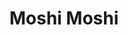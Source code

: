 ---
layout: place
title: "Moshi Moshi"
permalink: /new-jersey/waldwick/moshi-moshi.html
stateAbbr: NJ
stateName: New Jersey
cityName: Waldwick
seo:
  name: "Moshi Moshi"
  type: Restaurant
  links: null
description: "Looking for sushi in Waldwick, New Jersey? Check out Moshi Moshi for a delightful Japanese dining experience. Enjoy a variety of sushi and other dishes in a ..."
place_id: ChIJ3_lo7njkwokR8MU9C_2sr-o
photos:
  - name: >-
      places/ChIJ3_lo7njkwokR8MU9C_2sr-o/photos/AeeoHcLsNw2mHolB3kvcR6ogt1eFDwgSHWha_XnA6_HI54n2U7hUqRV9YQFfH-Pe8vYbmSq5iLgW6KJ9Gl_GtTZXWE6Isa6ikIu3jpVbpxkarGbjzaA0Y9CbCloxY2K6rK7krpW2nFtJiCdbrOoTVcGVtHf7E4nOnUqr63onj7wk1wGxINjNB7aDUPnHEpXWbAEgtrquJeJa77o0cklZ1Sknsamz7sk1r3eWYC7YozJAyspjz9ZlpBPcftccRuyP3T2qZ5v5W7kyeT_QV985iZZMWidsExXAsmuFBCeeVmtEYBDvFA
    widthPx: 295
    heightPx: 355
    authorAttributions:
      - displayName: Moshi Moshi
        uri: https://maps.google.com/maps/contrib/113647167949166070638
        photoUri: >-
          https://lh3.googleusercontent.com/a-/ALV-UjWsNpESWzin6jyBaLuZSEI0wciiPqNV0HU0NmN5yK4UibFqAIc=s100-p-k-no-mo
    flagContentUri: >-
      https://www.google.com/local/imagery/report/?cb_client=maps_api_places.places_api&image_key=!1e10!2sAF1QipODHRgaI5BEYtXIr3hr9A4L_OJvfVLygf6NAdNC&hl=en-US
    googleMapsUri: >-
      https://www.google.com/maps/place//data=!3m4!1e2!3m2!1sAF1QipODHRgaI5BEYtXIr3hr9A4L_OJvfVLygf6NAdNC!2e10!4m2!3m1!1s0x89c2e478ee68f9df:0xeaafacfd0b3dc5f0
  - name: >-
      places/ChIJ3_lo7njkwokR8MU9C_2sr-o/photos/AeeoHcIDh17f8Ix0sRgj_-3x0CwL5yzpc76yBoH3HSE2lyS6qd4LbTtSELdwNm-uXFb3C4rNQPOnm2-3YVHBkWKcTHNzLAuUsW2ltmjJXBA_NZMOaQPdweb41lK_cGYqMa8yYRxoVLixvGy9chQ95w9W0R8Oaiven_ACVgSPIdDSO58IFUImo-LIBpqalbcoAcA81P3dA_XO6yXfBQMv6ixpuhl1T11B_yrn0oSGOKarS9BcVSPR_5d3mNi3fbHuPAgcGzL8mtLxC77-T2rzQzf0Ntaf_o0i0DaFvipES4UgaDB-8g2ZXwznXRX7GU7UVXoHatmJVk8HJpmBJdMv1HNLLbtH929RHu-v5YiH7J4SFi6mMdcVXzrvdcJy6X0CHo3rVrsYXNVEz7JuJJH4ygXj9cILGOcf7WEcXlCb-rzJ5K6goj80
    widthPx: 3024
    heightPx: 3963
    authorAttributions:
      - displayName: Ellen B.
        uri: https://maps.google.com/maps/contrib/117526702259334580739
        photoUri: >-
          https://lh3.googleusercontent.com/a-/ALV-UjWiVw-4sWT6UnDW3iEkibymN-9zPJgX30IWN-yQCpflFZB1R_Dt=s100-p-k-no-mo
    flagContentUri: >-
      https://www.google.com/local/imagery/report/?cb_client=maps_api_places.places_api&image_key=!1e10!2sCIHM0ogKEICAgIChypj0zgE&hl=en-US
    googleMapsUri: >-
      https://www.google.com/maps/place//data=!3m4!1e2!3m2!1sCIHM0ogKEICAgIChypj0zgE!2e10!4m2!3m1!1s0x89c2e478ee68f9df:0xeaafacfd0b3dc5f0
  - name: >-
      places/ChIJ3_lo7njkwokR8MU9C_2sr-o/photos/AeeoHcItzaiO1wuTebrOCy0LUkjyOXJPS63rPM15H5iZoarnP2ULO1TuahyxPHf1lOhPdXAc8qwKfDVu4ZO0b52Lf-78lh0uWX84tE0zlqcz3ckRdUDDbDCEhhAUMjDdEq79tfoXpnNN0C6dlF8zfSjuI7K5-Pnbtd01lHMQFodlSagzW09mUpkakM-BKUCnycju01fKiXbh7aV0gafJmXT7Z7QUCMCdNNHxmpq6v7vzieUtpDNTxZmKfevzyNrq3whSoEsurxmlohH587X2qe2Fjn5WfpwoJ_GEwO09kOrqtolkIt-5jx8jXm9EUDXZF0P0NSASFi_E6OQZfxcUwdC7BrZhTZmEU_BBJLltzAb04n_mDO40cv-0lpwz118vcs3oBP6EBcIysWmh5aZWyygls5ZGy3-LDOMj_qa2IsI2jAdNLZ4
    widthPx: 3024
    heightPx: 4032
    authorAttributions:
      - displayName: Louis Iavarone
        uri: https://maps.google.com/maps/contrib/104401678959711992665
        photoUri: >-
          https://lh3.googleusercontent.com/a-/ALV-UjUMjlwHILmKPQ7wxrlXJzEYidlaFDFe3efkhjVvGw4Z4APElhjC=s100-p-k-no-mo
    flagContentUri: >-
      https://www.google.com/local/imagery/report/?cb_client=maps_api_places.places_api&image_key=!1e10!2sCIHM0ogKEICAgICH0fiCsQE&hl=en-US
    googleMapsUri: >-
      https://www.google.com/maps/place//data=!3m4!1e2!3m2!1sCIHM0ogKEICAgICH0fiCsQE!2e10!4m2!3m1!1s0x89c2e478ee68f9df:0xeaafacfd0b3dc5f0
  - name: >-
      places/ChIJ3_lo7njkwokR8MU9C_2sr-o/photos/AeeoHcIdUYTD-bpBy8jKsGr-qUcNvyqe8VPCJlyTi0r8_d6oZnSBcYxvCGgNFIfCgEw4hn3mOBK0Q0mW2IIL0Poq4bW4_oACt5VP9GDUyEKj90tpVktZHDbQLhgp2y0nL5xdHDzKABnSaGqzf2kqBAVCqk7OHZcwHv5PjqzI5DQrqEavYv9IbFA6IXI97_FEyjr9q6if8FkwFmvQqvzKr4nPl36D222u4AuYBbcojIgN1Rd3_oj4B7-dI3naV6VSes10olo7XB825ygJrfS3duyWautZC6sYESAA74QxEc735MWlq02Jhml8r-2jthpFTcGIWhhTElzfNLb003SAgbvo4mI9w9h5rWueRV0qHQp2K-X4PGo5CikHpCtOiJnDHj7RjqOgQNthmbM0bCw4na9aIgLsjE82vLuilfCBYOnEsVU
    widthPx: 3024
    heightPx: 4032
    authorAttributions:
      - displayName: Jersey Joe
        uri: https://maps.google.com/maps/contrib/103158624436129229724
        photoUri: >-
          https://lh3.googleusercontent.com/a-/ALV-UjV3VbekyCgwUrB5Yr4kcxTm5_vzTqaR7o8zeQIewzN7HPPMwbrs4g=s100-p-k-no-mo
    flagContentUri: >-
      https://www.google.com/local/imagery/report/?cb_client=maps_api_places.places_api&image_key=!1e10!2sCIHM0ogKEICAgIC-jvPhTQ&hl=en-US
    googleMapsUri: >-
      https://www.google.com/maps/place//data=!3m4!1e2!3m2!1sCIHM0ogKEICAgIC-jvPhTQ!2e10!4m2!3m1!1s0x89c2e478ee68f9df:0xeaafacfd0b3dc5f0
  - name: >-
      places/ChIJ3_lo7njkwokR8MU9C_2sr-o/photos/AeeoHcKXamYizobdE2FnAloRCOiwhdlE8Q2Ch865ZuVDzbpoGbRkvq2Oe5mRqQzUFebyAfHZ88XCNsmYdrm4g9gDGTn0JK-CyvkgEtXsHz4rgo3UUmbr-Qxh5_acCAvwFy4BhVMxi6zBTzujlP8QNL49V0Q5Jpq3oFe864O55vm8NN65jvH7c2Lc992xrNHZ9JSjeLdQ-L2QGM05nIuBavTP8L8LqZX2V2YmnRarMriZ5ApP5M4UAfQgkGRK1Pai8sxPaetCsDFUZlZBbKx4EQj1XuFaT9RlNi6aIVA4Q6BejzBKICyYqpfbYyhE_gecI2TaTIpPc8ENVM786Gn2TGPVTVFNkEAJk8ZL9mD2naSU77dtYaT9RmMDsBl57FTWGd-ozECwhds3ekKRhqgNDY-75rRucbvKNUdSWwYTRrUd6KBgIrub
    widthPx: 3024
    heightPx: 4032
    authorAttributions:
      - displayName: Jersey Joe
        uri: https://maps.google.com/maps/contrib/103158624436129229724
        photoUri: >-
          https://lh3.googleusercontent.com/a-/ALV-UjV3VbekyCgwUrB5Yr4kcxTm5_vzTqaR7o8zeQIewzN7HPPMwbrs4g=s100-p-k-no-mo
    flagContentUri: >-
      https://www.google.com/local/imagery/report/?cb_client=maps_api_places.places_api&image_key=!1e10!2sCIHM0ogKEICAgIC-jvPhzQE&hl=en-US
    googleMapsUri: >-
      https://www.google.com/maps/place//data=!3m4!1e2!3m2!1sCIHM0ogKEICAgIC-jvPhzQE!2e10!4m2!3m1!1s0x89c2e478ee68f9df:0xeaafacfd0b3dc5f0
  - name: >-
      places/ChIJ3_lo7njkwokR8MU9C_2sr-o/photos/AeeoHcI3qEDTtfYD2IZGVUJG5XBRyVFRv0nYB3kIMaWecLMi7OPh2eDWNTGvZr2rhhhO4TdR3tXqZT1yPdrLnjPMekTnYfsZSTTE8sI8uD6IssfrsjulI_uLY3OTVTEFxIyDBqi1FpLRC5PsjsZZBYohfdF7w-Ss3UtBPM-wJ_HVUtgfkKFRVQgu0lXVNOQqzf0MVNNqqUjHob0jPOIQf3CTQ8XdscxFJkw9x_xYfoKS3UrE6_HUR_yvH3eCP179u-NswA51qSEmgHNLoSQipfmc_YYT5OjCwcV7fO3EJjA8qUGkP2bY2isp1p19Eb-BddeXJpOvCjaaRu1Qi18C3PYWGWIxR6jRZIY4avHdO-X5AhyvODygWcMZ0zZ3sqErH0fDUWNXh0I5SMJZfTt8QRxEA94XvAegQ-u8Zca4eRcZ8_8Fvmw
    widthPx: 3024
    heightPx: 4032
    authorAttributions:
      - displayName: Jersey Joe
        uri: https://maps.google.com/maps/contrib/103158624436129229724
        photoUri: >-
          https://lh3.googleusercontent.com/a-/ALV-UjV3VbekyCgwUrB5Yr4kcxTm5_vzTqaR7o8zeQIewzN7HPPMwbrs4g=s100-p-k-no-mo
    flagContentUri: >-
      https://www.google.com/local/imagery/report/?cb_client=maps_api_places.places_api&image_key=!1e10!2sCIHM0ogKEICAgIC-jvPhrQE&hl=en-US
    googleMapsUri: >-
      https://www.google.com/maps/place//data=!3m4!1e2!3m2!1sCIHM0ogKEICAgIC-jvPhrQE!2e10!4m2!3m1!1s0x89c2e478ee68f9df:0xeaafacfd0b3dc5f0
  - name: >-
      places/ChIJ3_lo7njkwokR8MU9C_2sr-o/photos/AeeoHcKseavMqIpwIsmN28h3RZfB71zAPbMJr_VJa4JKwcmMmO-3E8tQ16ea3axuxYy1LMPtXiy7R7ocVXSHc797v7GBXmpHhV2a2uETJKmt_MQEGNffQE7sI442DRA4oPMAAUE6qDlf1pxR5GY90TBcLXgdPAGck0ao7J5nn-7evmXaAIjYm97nCM87lIjzhD_s-YqMH-DFNrbpmCkHxLvFl0rCHvo1lo2X_Yc91HKKh66hsrylUV0LLnEw6D-X-cx878q7uDlMGMkUd-riY9xoqiTPwDv5W1E5o3EaCUjLN3pmpIKjDYETrbg5eKM2pQ7YHtfurZ2V1XYortnvsh2qCGDZyuTbclaxTDdGJlgEX1MG-FzenADN2Z5tdSguu_BdFsdsgLlsciPw3sF_44N2FVtcbImFRjyzFAo2co2FAUclLc0u
    widthPx: 3024
    heightPx: 4032
    authorAttributions:
      - displayName: mike a
        uri: https://maps.google.com/maps/contrib/103263984469904143101
        photoUri: >-
          https://lh3.googleusercontent.com/a-/ALV-UjVQIQGWiV3lWMjmfs9KeZewPpOwGuEjM3JYU-5qD_J4_JI_Mity=s100-p-k-no-mo
    flagContentUri: >-
      https://www.google.com/local/imagery/report/?cb_client=maps_api_places.places_api&image_key=!1e10!2sCIHM0ogKEICAgIDKksW1xAE&hl=en-US
    googleMapsUri: >-
      https://www.google.com/maps/place//data=!3m4!1e2!3m2!1sCIHM0ogKEICAgIDKksW1xAE!2e10!4m2!3m1!1s0x89c2e478ee68f9df:0xeaafacfd0b3dc5f0
  - name: >-
      places/ChIJ3_lo7njkwokR8MU9C_2sr-o/photos/AeeoHcKAeVzQHZiSsAtNYkhW8UcYC5_Hj_hdOurvmzDuu05f06O4TuuJ3UBCXIBSYdF34-BHwRw6716QqkRXhEdpQkTU3psa675yz4dML9AiQyhkSZpg0qJBXxAeJMsamYE12tO2xj7U2_KrI82ROfA7D9HFi_IQ2zMm-G-UM3qUR6lqc-KgqUwhX5zRRfhsE2PjWlfcyucwj0mmqQtfOxhmbkaQn2QL-vwe8LvuWCPl1Loe6ocL1q0wfALy6BDz5MXZXcNPYvr2Boyzqzq2J5tjSasVw4nRjHchRPp3I71MNpQ1WyhbXP1toIehBMFByf0h-CkE4ew9F2lPdQZ22E7bX5fpNNQktlLB1MYialT1-19phgC7sddHbob5BgBE0ci1LeO6erUVV6gpbxS-LUxOt8Gkcsx-cyCLJh4rXmJWV8Y
    widthPx: 4080
    heightPx: 3072
    authorAttributions:
      - displayName: Stan Sorochan
        uri: https://maps.google.com/maps/contrib/112339561090600096572
        photoUri: >-
          https://lh3.googleusercontent.com/a-/ALV-UjXx8pxydOEs7_8c-MvN6GH6aHs1t3JvSfeU-5M019BACY3zXRs=s100-p-k-no-mo
    flagContentUri: >-
      https://www.google.com/local/imagery/report/?cb_client=maps_api_places.places_api&image_key=!1e10!2sCIHM0ogKEICAgIDj_pv-bw&hl=en-US
    googleMapsUri: >-
      https://www.google.com/maps/place//data=!3m4!1e2!3m2!1sCIHM0ogKEICAgIDj_pv-bw!2e10!4m2!3m1!1s0x89c2e478ee68f9df:0xeaafacfd0b3dc5f0
  - name: >-
      places/ChIJ3_lo7njkwokR8MU9C_2sr-o/photos/AeeoHcLG6w96mDJajds77VhjePgrR3oFX_yPIKG4ZfXMvATaNiau3_OLlIPM0dm-pcju-CzI3j8_5pZQu8-NpsRYOHD8K9P8OBq1juajErMuNmobs1CvQDGS0kO3QlS8ZFPCC-l0MreMCkkNBuUCHIesEGTWBUO_y4-VUzO1gbCRGXLw0qcCdCQk-Uq6OFopKCR1r6emsOiQkiH10UzlKOuK8_GTCqLVNj4iHMxTOB0xvhXr08AaiSX5kx59A_bDqC3tS0oMaV5Dl8iy0eoL38ogX35llQGWXGTQ9iVKK9OydMxiJf-Vd_Lw-oA5fftDPw2NrEFnjnpddvBwjNBa8NNnuHOWfm8eFSq8tTNp2yzOgc-IE50V8-DoPp-M3unEdtVzFK4HPCGx4D5RAqKQR1_TppLS286wJVXsNsIojgbOR4vz9Q
    widthPx: 3036
    heightPx: 4048
    authorAttributions:
      - displayName: Andre
        uri: https://maps.google.com/maps/contrib/108866535349697797383
        photoUri: >-
          https://lh3.googleusercontent.com/a/ACg8ocLOEaKb2DLOe21i_WKL6M5ULLUI50rpt2d8qD6s3R02D0CR1hFF=s100-p-k-no-mo
    flagContentUri: >-
      https://www.google.com/local/imagery/report/?cb_client=maps_api_places.places_api&image_key=!1e10!2sCIHM0ogKEICAgICk3rPsaA&hl=en-US
    googleMapsUri: >-
      https://www.google.com/maps/place//data=!3m4!1e2!3m2!1sCIHM0ogKEICAgICk3rPsaA!2e10!4m2!3m1!1s0x89c2e478ee68f9df:0xeaafacfd0b3dc5f0
  - name: >-
      places/ChIJ3_lo7njkwokR8MU9C_2sr-o/photos/AeeoHcItvBgKK8QmpHDvDMvpDuVDG2WptClUrPQAd2sGqVtt2aKvBj2PR2MPrO46QmvTgurm9l3RPSEh-uYjKISJv5KC-3J9o9_zo_0fOrAdu4Ff60ZcgiMKwuh2KK2j1NaNs2iwLds_tQQcZrm_z5ifoHy5nrPkl-SBjsAwk6uxYoFtOEoLYOWNckg_ERRjyYi2OxE40raKOuD_7kE5Aksg_B6uhIKeO-K6-IMnc03vfrjOYbr2-R8KSvtNyGlGPh-8UqDuJ_Tik1xtvpphSgMMeftOqvQV_rVzoseNGzZ04alyHrhR0uRcfp4PNz_j0XD612HTqdAr4JKHjzbq2nNBdtUlJ6fUsbpoBmD1G-t2yp23UGYiB9QVIBmKZ95o9VZyiFi7ukTNEV3V7O9xFHbpWX8lOujmbh3KeOwJOT2kw_1saQ
    widthPx: 3024
    heightPx: 4032
    authorAttributions:
      - displayName: mike a
        uri: https://maps.google.com/maps/contrib/103263984469904143101
        photoUri: >-
          https://lh3.googleusercontent.com/a-/ALV-UjVQIQGWiV3lWMjmfs9KeZewPpOwGuEjM3JYU-5qD_J4_JI_Mity=s100-p-k-no-mo
    flagContentUri: >-
      https://www.google.com/local/imagery/report/?cb_client=maps_api_places.places_api&image_key=!1e10!2sCIHM0ogKEICAgIDKksW1JA&hl=en-US
    googleMapsUri: >-
      https://www.google.com/maps/place//data=!3m4!1e2!3m2!1sCIHM0ogKEICAgIDKksW1JA!2e10!4m2!3m1!1s0x89c2e478ee68f9df:0xeaafacfd0b3dc5f0
address: 137 Franklin Turnpike, Waldwick, NJ 07463, USA
street: 137 Franklin Turnpike
city: Waldwick
state: NJ
zip: '07463'
country: USA
neighborhood: null
latitude: '41.018052'
longitude: '-74.121899'
accessibility_options:
  wheelchairAccessibleParking: true
  wheelchairAccessibleEntrance: true
  wheelchairAccessibleRestroom: true
  wheelchairAccessibleSeating: true
business_status: OPERATIONAL
name: Moshi Moshi
google_maps_links:
  directionsUri: >-
    https://www.google.com/maps/dir//''/data=!4m7!4m6!1m1!4e2!1m2!1m1!1s0x89c2e478ee68f9df:0xeaafacfd0b3dc5f0!3e0
  placeUri: https://maps.google.com/?cid=16910925328614802928
  writeAReviewUri: >-
    https://www.google.com/maps/place//data=!4m3!3m2!1s0x89c2e478ee68f9df:0xeaafacfd0b3dc5f0!12e1
  reviewsUri: >-
    https://www.google.com/maps/place//data=!4m4!3m3!1s0x89c2e478ee68f9df:0xeaafacfd0b3dc5f0!9m1!1b1
  photosUri: >-
    https://www.google.com/maps/place//data=!4m3!3m2!1s0x89c2e478ee68f9df:0xeaafacfd0b3dc5f0!10e5
primary_type: Japanese Restaurant
opening_hours:
  regular: null
  current: null
secondary_opening_hours:
  regular:
    weekdayDescriptions: null
    type: null
  current:
    weekdayDescriptions: null
    type: null
phone: null
price_level: null
price_range: null
rating: null
rating_count: 0
website: null
reviews: null
parking_options: null
payment_options: null
allow_dogs: null
curbside_pickup: null
delivery: null
dine_in: null
good_for_children: null
good_for_groups: null
good_for_sports: null
live_music: null
menu_for_children: null
outdoor_seating: null
reservable: null
restroom: null
serves_beer: null
serves_breakfast: null
serves_brunch: null
serves_cocktails: null
serves_coffee: null
serves_dinner: null
serves_dessert: null
serves_lunch: null
serves_vegetarian_food: null
serves_wine: null
takeout: null
summary: null

---